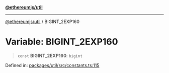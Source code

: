 [**@ethereumjs/util**](../README.md)

***

[@ethereumjs/util](../README.md) / BIGINT\_2EXP160

# Variable: BIGINT\_2EXP160

> `const` **BIGINT\_2EXP160**: `bigint`

Defined in: [packages/util/src/constants.ts:115](https://github.com/ethereumjs/ethereumjs-monorepo/blob/master/packages/util/src/constants.ts#L115)
